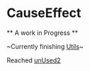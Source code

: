 # CauseEffect

** A work in Progress **

~Currently finishing [Utils](https://github.com/adamwillisMastery/CauseEffect/blob/main/src/Utils.jl)~

Reached [unUsed2](https://github.com/adamwillisMastery/CauseEffect/blob/main/src/unUsed2.jl)
